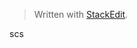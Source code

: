 


> Written with [StackEdit](https://stackedit.io/).

scs
<!--stackedit_data:
eyJoaXN0b3J5IjpbLTUzOTQ2MDcsNzMwOTk4MTE2XX0=
-->